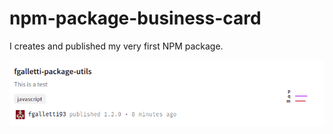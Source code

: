 # npm-package-business-card

I creates and published my very first NPM package.

![Screen shot](https://github.com/fgalletti93/npm-package-business-card/blob/screenshots/assets/Screenshot%20from%202022-02-19%2007-55-31.png?raw=true?raw=true "Title")
